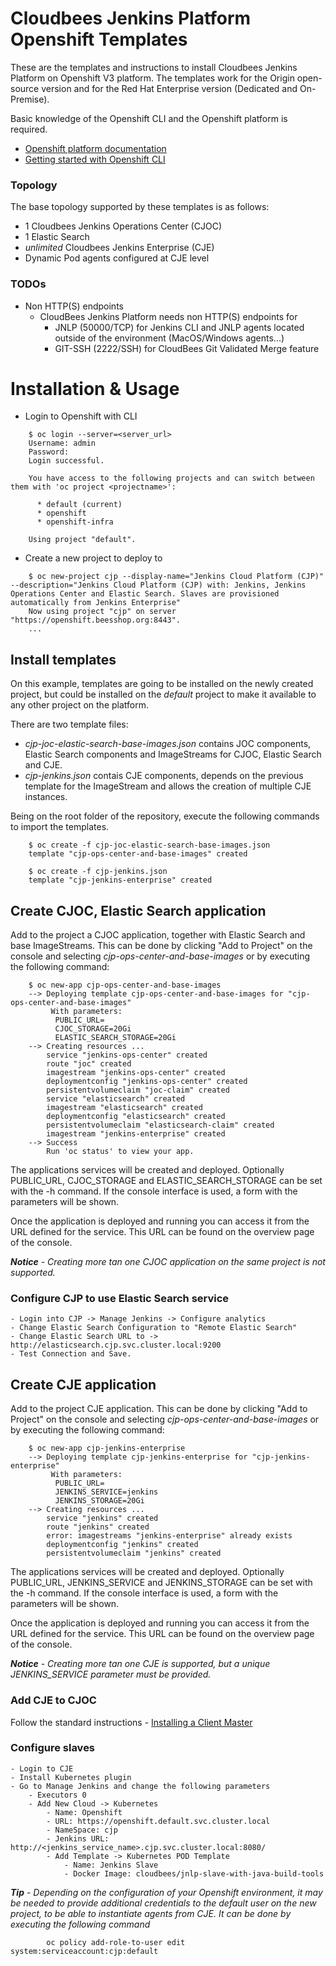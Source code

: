 Cloudbees Jenkins Platform Openshift Templates
==============================================

These are the templates and instructions to install Cloudbees Jenkins Platform on Openshift V3 platform. The templates work for the Origin open-source version and for the Red Hat Enterprise version (Dedicated and On-Premise).

Basic knowledge of the Openshift CLI and the Openshift platform is required.
* [Openshift platform documentation](https://docs.openshift.org/latest/welcome/index.html)
* [Getting started with Openshift CLI](https://docs.openshift.org/latest/cli_reference/get_started_cli.html)

### Topology
The base topology supported by these templates is as follows:
* 1 Cloudbees Jenkins Operations Center (CJOC)
* 1 Elastic Search
* *unlimited* Cloudbees Jenkins Enterprise (CJE)
* Dynamic Pod agents configured at CJE level



### TODOs

* Non HTTP(S) endpoints
	* CloudBees Jenkins Platform needs non HTTP(S) endpoints for 
		* JNLP (50000/TCP) for Jenkins CLI and JNLP agents located outside of the environment (MacOS/Windows agents...)
		* GIT-SSH (2222/SSH) for CloudBees Git Validated Merge feature


# Installation & Usage

* Login to Openshift with CLI
```
	$ oc login --server=<server_url>
    Username: admin
	Password:
	Login successful.

	You have access to the following projects and can switch between them with 'oc project <projectname>':

	  * default (current)
	  * openshift
	  * openshift-infra

	Using project "default".
```
* Create a new project to deploy to
```
    $ oc new-project cjp --display-name="Jenkins Cloud Platform (CJP)" --description="Jenkins Cloud Platform (CJP) with: Jenkins, Jenkins Operations Center and Elastic Search. Slaves are provisioned automatically from Jenkins Enterprise"
	Now using project "cjp" on server "https://openshift.beesshop.org:8443".
	...
```

## Install templates

On this example, templates are going to be installed on the newly created project, but could be installed on the _default_ project to make it available to any other project on the platform.

There are two template files:

* _cjp-joc-elastic-search-base-images.json_ contains JOC components, Elastic Search components and ImageStreams for CJOC, Elastic Search and CJE.
* _cjp-jenkins.json_ contais CJE components, depends on the previous template for the ImageStream and allows the creation of multiple CJE instances.

Being on the root folder of the repository, execute the following commands to import the templates.

```
    $ oc create -f cjp-joc-elastic-search-base-images.json
    template "cjp-ops-center-and-base-images" created
```

```   
    $ oc create -f cjp-jenkins.json
    template "cjp-jenkins-enterprise" created
```

## Create CJOC, Elastic Search application

Add to the project a CJOC application, together with Elastic Search and base ImageStreams. This can be done by clicking "Add to Project" on the console and selecting _cjp-ops-center-and-base-images_ or by executing the following command:

```   
    $ oc new-app cjp-ops-center-and-base-images
	--> Deploying template cjp-ops-center-and-base-images for "cjp-ops-center-and-base-images"
	     With parameters:
	      PUBLIC_URL=
	      CJOC_STORAGE=20Gi
	      ELASTIC_SEARCH_STORAGE=20Gi
	--> Creating resources ...
	    service "jenkins-ops-center" created
	    route "joc" created
	    imagestream "jenkins-ops-center" created
	    deploymentconfig "jenkins-ops-center" created
	    persistentvolumeclaim "joc-claim" created
	    service "elasticsearch" created
	    imagestream "elasticsearch" created
	    deploymentconfig "elasticsearch" created
	    persistentvolumeclaim "elasticsearch-claim" created
	    imagestream "jenkins-enterprise" created
	--> Success
	    Run 'oc status' to view your app.
```

The applications services will be created and deployed. Optionally PUBLIC_URL, CJOC_STORAGE and ELASTIC_SEARCH_STORAGE can be set with the -h command. If the console interface is used, a form with the parameters will be shown.

Once the application is deployed and running you can access it from the URL defined for the service. This URL can be found on the overview page of the console.

_**Notice** - Creating more tan one CJOC application on the same project is not supported._

### Configure CJP to use Elastic Search service
	- Login into CJP -> Manage Jenkins -> Configure analytics
	- Change Elastic Search Configuration to "Remote Elastic Search"
	- Change Elastic Search URL to -> http://elasticsearch.cjp.svc.cluster.local:9200
	- Test Connection and Save.

## Create CJE application

Add to the project CJE application. This can be done by clicking "Add to Project" on the console and selecting _cjp-ops-center-and-base-images_ or by executing the following command:

```   
    $ oc new-app cjp-jenkins-enterprise
	--> Deploying template cjp-jenkins-enterprise for "cjp-jenkins-enterprise"
	     With parameters:
	      PUBLIC_URL=
	      JENKINS_SERVICE=jenkins
	      JENKINS_STORAGE=20Gi
	--> Creating resources ...
	    service "jenkins" created
	    route "jenkins" created
	    error: imagestreams "jenkins-enterprise" already exists
	    deploymentconfig "jenkins" created
	    persistentvolumeclaim "jenkins" created
``` 

The applications services will be created and deployed. Optionally PUBLIC_URL, JENKINS_SERVICE and JENKINS_STORAGE can be set with the -h command. If the console interface is used, a form with the parameters will be shown.

Once the application is deployed and running you can access it from the URL defined for the service. This URL can be found on the overview page of the console.

_**Notice** - Creating more tan one CJE is supported, but a unique JENKINS_SERVICE parameter must be provided._

### Add CJE to CJOC

 Follow the standard instructions - [Installing a Client Master](https://documentation.cloudbees.com/docs/cjoc-user-guide/_installing_a_client_master.html)

### Configure slaves
	- Login to CJE 
	- Install Kubernetes plugin
	- Go to Manage Jenkins and change the following parameters
		- Executors 0
		- Add New Cloud -> Kubernetes
			- Name: Openshift
			- URL: https://openshift.default.svc.cluster.local
			- NameSpace: cjp
			- Jenkins URL: http://<jenkins_service_name>.cjp.svc.cluster.local:8080/
			- Add Template -> Kubernetes POD Template
				- Name: Jenkins Slave
				- Docker Image: cloudbees/jnlp-slave-with-java-build-tools

_**Tip** - Depending on the configuration of your Openshift environment, it may be needed to provide additional credentials to the default user on the new project, to be able to instantiate agents from CJE. It can be done by executing the following command_

``` 
		oc policy add-role-to-user edit system:serviceaccount:cjp:default
``` 
















